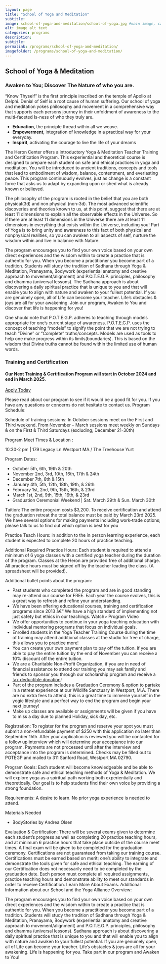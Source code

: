 ```yaml
---
layout: page
title: "School of Yoga and Meditation"
subtitle: 
image: school-of-yoga-and-meditation/school-of-yoga.jpg #main image, can be a link or a file in assets/img/portfolio
alt: image alt text
categories: programs
description:
subtitle:
permalink: /programs/school-of-yoga-and-meditation/
imagefolder: /programs/school-of-yoga-and-meditation/
---
```


## School of Yoga & Meditation 

### Awaken to You; Discover The Nature of who you are. 
“Know Thyself” is the first principle inscribed on the temple of Apollo at Delphi.
Denial of Self is a root cause of human suffering. Our school of yoga and meditation yokes philosophy and
movement in a comprehensive way that supports each persons journey in their unfoldment of awareness
to the multi-faceted Is-ness of who they truly are.
- **Education**, the principle thread within all we weave.
- **Empowerment**, integration of knowledge in a practical way for your everyday.
- **Inspirit**, activating the courage to live the life of your dreams

The Heron Center offers a introductory Yoga & Meditation Teacher Training and Certification Program. This experiential and theoretical course is designed to prepare each student on safe and ethical practices in yoga and meditation. You will be introduced to ancient traditions, concepts and tools that lead to embodiment of wisdom, balance, contentment, and everlasting peace. This program continuously evolves, just as change is a constant force that asks us to adapt by expanding upon or shed what is already known or believed. 

The philosophy of the program is rooted in the belief that you are both physical(3d) and non physical (non-3d). The most advanced scientific discoveries and theories known to us, at this point, suggest that there are at least 11 dimensions to explain all the observable effects in the Universe. So if there are at least 11 dimensions in the Universe there are at least 11 dimensions in everything that exists within the Universe, including you!  Part of Yoga is to bring unity and awareness to this fact of both physical and nonphysical realities, so you can awaken to all aspects of self, nurture the wisdom within and live in balance with Nature. 

The program encourages you to find your own voice based on your own direct experiences and the wisdom within to create a practice that is authentic for you. When you become a practitioner you become part of a tradition.  Students will study the tradition of Sadhana through Yoga & Meditation, Pranayama,  Bodywork (experiential anatomy and creative approach to movement/alignment) and P.O.T.E.G.P. principles, philosophy and dhamma (universal lessons).  The Sadhana approach is about discovering a daily spiritual practice that is unique to you and that will enable you to align with nature and awaken to your fullest potential. If you are genuinely open, all of Life can become your teacher. Life’s obstacles & joys are all for your awakening. Join our program, Awaken to You and discover that life is happening for you! 

One should note that P.O.T.E.G.P. adheres to teaching through models appropriate for one’s current stage of awareness. P.O.T.E.G.P. uses the concept of teaching “models” to signify the point that we are not trying to teach “Divine” or “Complete” truths/concepts. Models are used as tools to help one make progress within its limits(boundaries). This is based on the wisdom that Divine truths cannot be found within the limited use of human words.

### Training and Certification

#### Our Next Training & Certification Program will start in October 2024 and end in March 2025.

<a class="btn btn-primary btn-xl text-uppercase js-scroll-trigger" href="https://docs.google.com/document/d/1Jlk2fxSpAl0pd_5OEKFUNVFF3wwi11dFiEwvBTCQf1E/edit">Apply Today</a>

Please read about our program to see if it would be a good fit for you. If you have any questions or concerns do not hesitate to contact us.
Program Schedule:

Schedule of training sessions: In October sessions meet on the First and Third weekend. From November – March sessions meet weekly on Sundays & on the First & Third Saturdays (excluding; December 21-30th)

Program Meet Times & Location : 

10:30-2 pm | 179 Legacy Ln Westport MA / The Treehouse Yurt

Program Dates: 
- October 5th, 6th, 19th & 20th 
- November 2nd, 3rd, 10th, 16th, 17th & 24th
- December 7th, 8th & 15th 
- January 4th, 5th, 12th, 18th, 19th, & 26th 
- February 1st, 2nd, 9th, 15th, 16th, & 23rd
- March 1st, 2nd, 9th, 15th, 16th, & 23rd
- Graduation Ceremonial Weekend | Sat. March 29th & Sun. March 30th

Tuition: The entire program costs $3,200. To receive certification and attend the graduation retreat the total balance must be paid by March 23rd 2025. We have several options for making payments including work-trade options; please talk to us to find out which option is best for you

Practice Teach Hours: in addition to the in person learning experience, each student is expected to complete 20 hours of practice teaching.

Additional Required Practice Hours: Each student is required to attend a minimum of 6 yoga classes with a certified yoga teacher during the duration of the program. Classes at the Heron are provided free of additional charge. All practice hours must be signed off by the teacher leading the class. (A spreadsheet will be provided).

Additional bullet points about the program:
- Past students who completed the program and are in good standing may re-attend our course for FREE. Each year the course evolves, this is a great way to refresh and refine your understanding.
- We have been offering educational courses, training and certification programs since 2013 â€“ We have a high standard of implementing not just safety but ethics in our teachings. Watch> Program Video
- We offer opportunities to continue in your yoga teaching education with individual mentoring programs that focus on individual goals.
- Enrolled students in the Yoga Teacher Training Course during the time of training may attend additional classes at the studio for free of charge, this allows you to practice more!
- You can create your own payment plan to pay off the tuition. If you are able to pay the entire tuition by the end of November you can receive a 10% discount off the entire tuition.
- We are a Charitable Non-Profit Organization, if you are in need of financial assistance to attend our training you may ask family and friends to sponsor you through our scholarship program and receive a [tax deductible donation](https://theheroncenter.org/make-a-donation/)!
- Part of the program includes a Graduation Ceremony & option to partake in a retreat experience at our Wildlife Sanctuary in Westport, M.A. There are no extra fees to attend; this is a great time to immerse yourself in the yogic lifestyle and a perfect way to end the program and begin your next journey!
- Make up classes are available or assignments will be given if you have to miss a day due to planned Holiday, sick day, etc.

Registration: To register for the program and reserve your spot you must submit a non-refundable payment of $250 with this application no later than September 15th. After your application is reviewed you will be contacted for a follow up interview which will determine your acceptance into our program. Payments are not processed until after the interview and acceptance into the program is determined. Checks may be filled out to POTEGP and mailed to 311 Sanford Road, Westport MA 02790.

Program Goals:  Each student will become knowledgeable and be able to demonstrate safe and ethical teaching methods of Yoga & Meditation. We will explore yoga as a spiritual path working both experientially and theoretically. Our goal is to help students find their own voice by providing a strong foundation.

Requirements: A desire to learn. No prior yoga experience is needed to attend.

Materials Needed
- BodyStories by Andrea Olsen

Evaluation & Certification: There will be several exams given to determine each student’s progress as well as completing 20 practice teaching hours, and at minimum 6 practice hours that take place outside of the course meet times. A final exam will be given to be completed for the graduation ceremony. Certifications are not guaranteed from taking our training course. Certifications must be earned based on merit; one’s ability to integrate and demonstrate the tools given for safe and ethical teaching. The earning of our Certification does not necessarily need to be completed by the graduation date. Each person must complete all required assignments, practice teaching hours and demonstrate ability to meet our standards in order to receive Certification. Learn More About Exams.
Additional Information about our School and the Yoga Alliance
Overview:

The program encourages you to find your own voice based on your own direct experiences and the wisdom within to create a practice that is authentic for you. When you become a practitioner you become part of a tradition.  Students will study the tradition of Sadhana through Yoga & Meditation, Pranayama,  Bodywork (experiential anatomy and creative approach to movement/alignment) and P.O.T.E.G.P. principles, philosophy and dhamma (universal lessons).  Sadhana approach is about discovering a daily spiritual practice that is unique to you and that will enable you to align with nature and awaken to your fullest potential. If you are genuinely open, all of Life can become your teacher. Life’s obstacles & joys are all for your awakening.  Life is happening for you. Take part in our program and Awaken to You!  